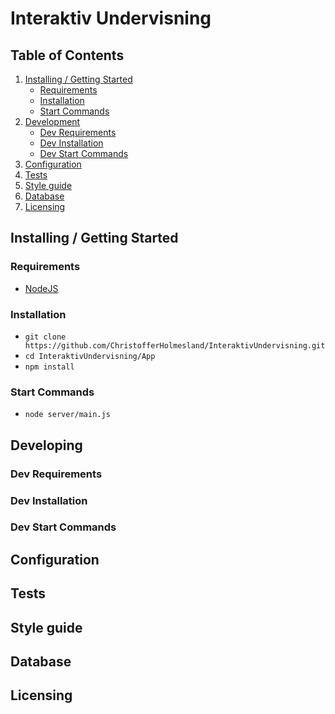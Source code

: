 # Interaktiv Undervisning

## Table of Contents
1. [Installing / Getting Started](#Installing-/-Getting-Started)
    * [Requirements](#Requirements)
    * [Installation](#Installation)
    * [Start Commands](#Start-Command)
2. [Development](#Development)
    * [Dev Requirements](#Dev-Requirements)
    * [Dev Installation](#Dev-Installation)
    * [Dev Start Commands](#Dev-Start-Commands)
3. [Configuration](#Configuration)
4. [Tests](#Tests)
5. [Style guide](#Style-guide)
6. [Database](#Database)
7. [Licensing](#Licensing)

## Installing / Getting Started 
### Requirements 
- [NodeJS](https://nodejs.org/en/)

### Installation
- ```git clone https://github.com/ChristofferHolmesland/InteraktivUndervisning.git```
- ```cd InteraktivUndervisning/App```
- ```npm install```

### Start Commands
- ```node server/main.js```

## Developing
### Dev Requirements

### Dev Installation

### Dev Start Commands

## Configuration

## Tests

## Style guide

## Database

## Licensing
